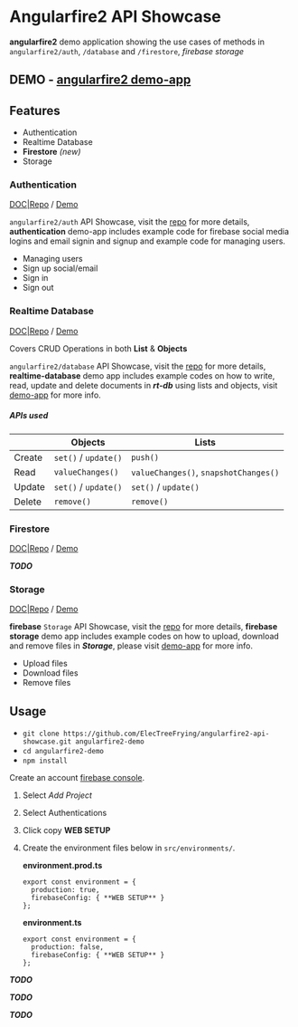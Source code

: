 # Angularfire2 API Showcase

**angularfire2** demo application showing the use cases of methods  in `angularfire2/auth`, `/database` and `/firestore`, _firebase storage_


## DEMO - [angularfire2 demo-app][1-link]

## Features

*   Authentication
*   Realtime Database
*   **Firestore** _(new)_
*   Storage

### Authentication

[DOC|Repo][auth]  / [Demo][auth-demo]

`angularfire2/auth` API Showcase, visit the [repo][auth] for more details, **authentication** demo-app includes example code for firebase social media logins and email signin and signup and example code for managing users.

*   Managing users
*   Sign up social/email
*   Sign in
*   Sign out

### Realtime Database

[DOC|Repo][rtdb] / [Demo][rtdb-demo]

Covers CRUD Operations in both **List** & **Objects**

`angularfire2/database` API Showcase, visit the [repo][rtdb] for more details, **realtime-database** demo app includes example codes on how to write, read, update and delete documents in _**rt-db**_ using lists and objects, visit [demo-app][rtdb-demo] for more info.


##### APIs used

|        | Objects               | Lists                                 |
|--------|-----------------------|---------------------------------------|
| Create | `set()` / `update()`  | `push()`                              |
| Read   | `valueChanges()`      | `valueChanges()`, `snapshotChanges()` |
| Update | `set()` / `update()`  | `set()` / `update()`                  |
| Delete | `remove()`            | `remove()`                            |



### Firestore

[DOC|Repo][firestore] / [Demo][firestore-demo]

_**TODO**_

### Storage

[DOC|Repo][storage] / [Demo][storage-demo]

**firebase** `Storage` API Showcase, visit the [repo][storage] for more details, **firebase storage** demo app includes example codes on how to upload, download and remove files in  _**Storage**_, please visit [demo-app][storage-demo] for more info.

*   Upload files
*   Download files
*   Remove files


## Usage

*   `git clone https://github.com/ElecTreeFrying/angularfire2-api-showcase.git angularfire2-demo`
*   `cd angularfire2-demo`
*   `npm install`

Create an account [firebase console][2-link].

1.  Select _Add Project_
1.  Select Authentications
1.  Click copy **WEB SETUP**

1.  Create the environment files below in `src/environments/`.

    **environment.prod.ts**

    ```
    export const environment = {
      production: true,
      firebaseConfig: { **WEB SETUP** }
    };

    ```

    **environment.ts**

    ```
    export const environment = {
      production: false,
      firebaseConfig: { **WEB SETUP** }
    };

    ```



_**TODO**_

_**TODO**_

_**TODO**_


[1-link]: https://workshop-demo-65669.firebaseapp.com
[2-link]: https://console.firebase.google.com

[rtdb]: https://github.com/ElecTreeFrying/angularfire2-api-showcase/tree/master/src/app/realtime-database/realtime-database.md
[rtdb-demo]: https://workshop-demo-65669.firebaseapp.com/rtdb

[firestore]: https://github.com/ElecTreeFrying/angularfire2-api-showcase/tree/master/src/app/firestore/firestore.md
[firestore-demo]: https://workshop-demo-65669.firebaseapp.com/firestore

[auth]: https://github.com/ElecTreeFrying/angularfire2-api-showcase/tree/master/src/app/authentication/authentication.md
[auth-demo]: https://workshop-demo-65669.firebaseapp.com/auth

[storage]: https://github.com/ElecTreeFrying/angularfire2-api-showcase/tree/master/src/app/storage/storage.md
[storage-demo]: https://workshop-demo-65669.firebaseapp.com/storage
